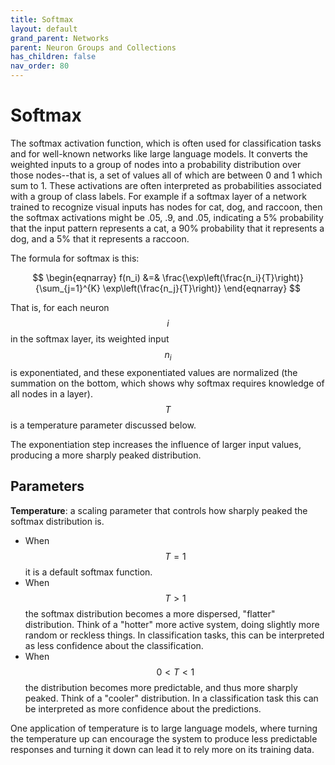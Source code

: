 ```yaml
---
title: Softmax
layout: default
grand_parent: Networks
parent: Neuron Groups and Collections
has_children: false
nav_order: 80
---
```


# Softmax

The softmax activation function, which is often used for classification tasks and for well-known networks like large language models. It converts the weighted inputs to a group of nodes into a probability distribution over those nodes--that is, a set of values all of which are between 0 and 1 which sum to 1.   These activations are often interpreted as probabilities associated with a group of class labels. For example if a softmax layer of a network trained to recognize visual inputs has nodes for cat, dog, and raccoon, then the softmax activations might be .05, .9, and .05, indicating a 5% probability that the input pattern represents a cat, a 90% probability that it represents a dog, and a 5% that it represents a raccoon.

The formula for softmax is this:

$$
\begin{eqnarray}
f(n_i) &=& \frac{\exp\left(\frac{n_i}{T}\right)}{\sum_{j=1}^{K} \exp\left(\frac{n_j}{T}\right)}
\end{eqnarray}
$$

That is, for each neuron $$i$$ in the softmax layer, its weighted input $$n_i$$ is exponentiated, and these exponentiated values are normalized (the summation on the bottom, which shows why softmax requires knowledge of all nodes in a layer). $$T$$ is a temperature parameter discussed below. 

The exponentiation step increases the influence of larger input values, producing a more sharply peaked distribution.

## Parameters

**Temperature**: a scaling parameter that controls how sharply peaked the softmax distribution is. 
- When $$T=1$$ it is a default softmax function. 
- When $$T>1$$ the softmax distribution becomes a more dispersed, "flatter" distribution. Think of a "hotter" more active system, doing slightly more random or reckless things. In classification tasks, this can be interpreted as less confidence about the classification. 
- When $$0 < T< 1$$ the distribution becomes more predictable, and thus more sharply peaked. Think of a "cooler" distribution. In a classification task this can be interpreted as more confidence about the predictions.  

 One application of temperature is to large language models, where turning the temperature up can encourage the system to produce less predictable responses and turning it down can lead it to rely more on its training data.